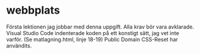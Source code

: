 # webbplats
Första lektionen jag jobbar med denna uppgift. Alla krav bör vara avklarade. Visual Studio Code indenterade koden på ett konstigt sätt, jag vet inte varför.  (Se matlagning.html, linje 18-19)
Public Domain CSS-Reset har användits.
